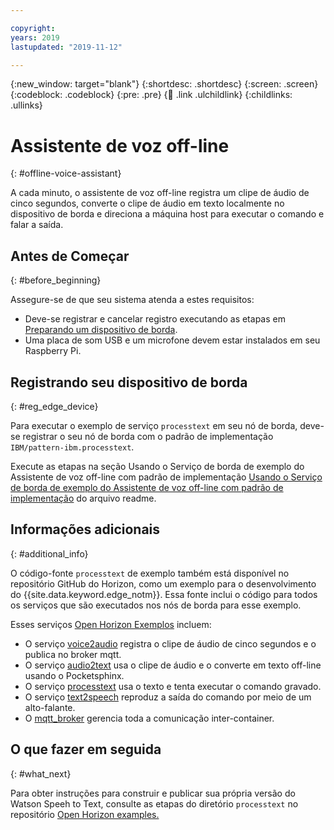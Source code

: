 ```yaml
---

copyright:
years: 2019
lastupdated: "2019-11-12"

---
```


{:new_window: target="blank"}
{:shortdesc: .shortdesc}
{:screen: .screen}
{:codeblock: .codeblock}
{:pre: .pre}
{:child: .link .ulchildlink}
{:childlinks: .ullinks}

# Assistente de voz off-line
{: #offline-voice-assistant}

A cada minuto, o assistente de voz off-line registra um clipe de áudio de cinco segundos, converte o clipe de áudio em texto localmente no dispositivo de borda e direciona a máquina host para executar o comando e falar a saída. 

## Antes de Começar
{: #before_beginning}

Assegure-se de que seu sistema atenda a estes requisitos:

* Deve-se registrar e cancelar registro executando as etapas em [Preparando um dispositivo de borda](../installing/adding_devices.md).
* Uma placa de som USB e um microfone devem estar instalados em seu Raspberry Pi. 

## Registrando seu dispositivo de borda
{: #reg_edge_device}

Para executar o exemplo de serviço `processtext` em seu nó de borda, deve-se registrar o seu nó de borda com o padrão de implementação `IBM/pattern-ibm.processtext`. 

Execute as etapas na seção Usando o Serviço de borda de exemplo do Assistente de voz off-line com padrão de implementação [Usando o Serviço de borda de exemplo do Assistente de voz off-line com padrão de implementação](https://github.com/open-horizon/examples/tree/master/edge/services/processtext#-using-the-offline-voice-assistant-example-edge-service-with-deployment-pattern) do arquivo readme.

## Informações adicionais
{: #additional_info}

O código-fonte `processtext` de exemplo também está disponível no repositório GitHub do Horizon, como um exemplo para o desenvolvimento do {{site.data.keyword.edge_notm}}. Essa fonte inclui o código para todos os serviços que são executados nos nós de borda para esse exemplo. 

Esses serviços [Open Horizon Exemplos](https://github.com/open-horizon/examples/tree/master/edge/services/voice2audio) incluem:

* O serviço [voice2audio](https://github.com/open-horizon/examples/tree/master/edge/services/voice2audio) registra o clipe de áudio de cinco segundos e o publica no broker mqtt.
* O serviço [audio2text](https://github.com/open-horizon/examples/tree/master/edge/services/audio2text) usa o clipe de áudio e o converte em texto off-line usando o Pocketsphinx.
* O serviço [processtext](https://github.com/open-horizon/examples/tree/master/edge/services/processtext) usa o texto e tenta executar o comando gravado.
* O serviço [text2speech](https://github.com/open-horizon/examples/tree/master/edge/services/text2speech) reproduz a saída do comando por meio de um alto-falante.
* O [mqtt_broker](https://github.com/open-horizon/examples/tree/master/edge/services/mqtt_broker) gerencia toda a comunicação inter-container.

## O que fazer em seguida
{: #what_next}

Para obter instruções para construir e publicar sua própria versão do Watson Speeh to Text, consulte as etapas do diretório `processtext` no repositório [Open Horizon examples.](https://github.com/open-horizon/examples/blob/master/edge/services/processtext/CreateService.md#-building-and-publishing-your-own-version-of-the-offline-voice-assistant-edge-service) 
